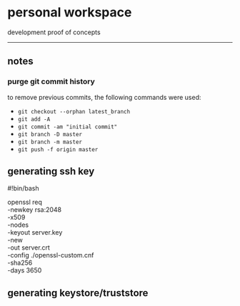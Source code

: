 # personal workspace

development proof of concepts

---


## notes

### purge git commit history

to remove previous commits, the following commands were used:

- `git checkout --orphan latest_branch`
- `git add -A`
- `git commit -am "initial commit"`
- `git branch -D master`
- `git branch -m master`
- `git push -f origin master`


## generating ssh key

#!bin/bash

openssl req \
    -newkey rsa:2048 \
    -x509 \
    -nodes \
    -keyout server.key \
    -new \
    -out server.crt \
    -config ./openssl-custom.cnf \
    -sha256 \
    -days 3650
    
## generating keystore/truststore
